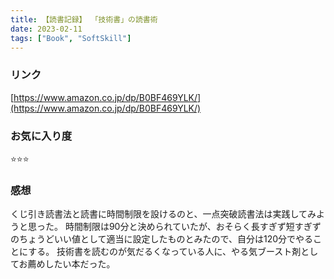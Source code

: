 ```yaml
---
title: 【読書記録】 「技術書」の読書術
date: 2023-02-11
tags: ["Book", "SoftSkill"]
---
```


### リンク
[https://www.amazon.co.jp/dp/B0BF469YLK/](https://www.amazon.co.jp/dp/B0BF469YLK/)

### お気に入り度
⭐️⭐️⭐️

### 感想
くじ引き読書法と読書に時間制限を設けるのと、一点突破読書法は実践してみようと思った。
時間制限は90分と決められていたが、おそらく長すぎず短すぎずのちょうどいい値として適当に設定したものとみたので、自分は120分でやることにする。
技術書を読むのが気だるくなっている人に、やる気ブースト剤としてお薦めしたい本だった。
